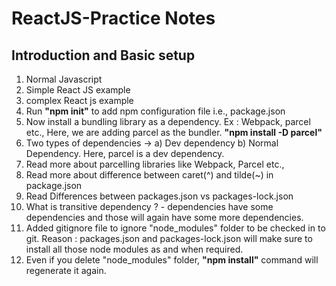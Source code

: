 # ReactJS-Practice Notes

## Introduction and Basic setup

1. Normal Javascript
2. Simple React JS example
3. complex React js example
4. Run **"npm init"** to add npm configuration file i.e., package.json
5. Now install a bundling library as a dependency. Ex : Webpack, parcel etc., Here, we are adding parcel as the bundler.
   **"npm install -D parcel"**
6. Two types of dependencies -> a) Dev dependency b) Normal Dependency.
   Here, parcel is a dev dependency.
7. Read more about parcelling libraries like Webpack, Parcel etc.,
8. Read more about difference between caret(^) and tilde(~) in package.json
9. Read Differences between packages.json vs packages-lock.json
10. What is transitive dependency ? - dependencies have some dependencies and those will again have some more dependencies.
11. Added gitignore file to ignore "node_modules" folder to be checked in to git.
    Reason : packages.json and packages-lock.json will make sure to install all those node modules as and when required.
12. Even if you delete "node_modules" folder, **"npm install"** command will regenerate it again.
